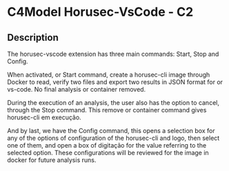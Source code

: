 # C4Model Horusec-VsCode - C2

## Description

The horusec-vscode extension has three main commands: Start, Stop and Config.

When activated, or Start command, create a horusec-cli image through Docker to read, verify two files and export two results in JSON format for or vs-code. No final analysis or container removed.

During the execution of an analysis, the user also has the option to cancel, through the Stop command. This remove or container command gives horusec-cli em execução.

And by last, we have the Config command, this opens a selection box for any of the options of configuration of the horusec-cli and logo, then select one of them, and open a box of digitação for the value referring to the selected option. These configurations will be reviewed for the image in docker for future analysis runs.
